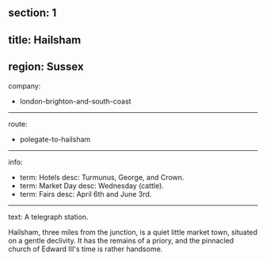 section: 1
----
title: Hailsham
----
region: Sussex
----
company:
- london-brighton-and-south-coast
----
route:
- polegate-to-hailsham
----
info:
- term: Hotels
  desc: Turmunus, George, and Crown.
- term: Market Day
  desc: Wednesday (cattle).
- term: Fairs
  desc: April 6th and June 3rd.
----
text: A telegraph station.

Hailsham, three miles from the junction, is a quiet little market town, situated on a gentle declivity. It has the remains of a priory, and the pinnacled church of Edward III's time is rather handsome.
